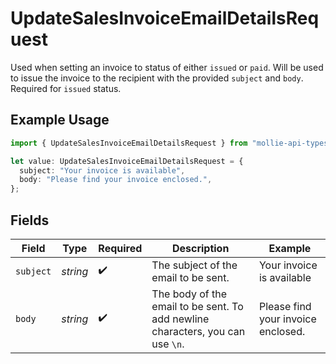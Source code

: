 # UpdateSalesInvoiceEmailDetailsRequest

Used when setting an invoice to status of either `issued` or `paid`. Will be used to issue the invoice to the
recipient with the provided `subject` and `body`. Required for `issued` status.

## Example Usage

```typescript
import { UpdateSalesInvoiceEmailDetailsRequest } from "mollie-api-typescript/models/operations";

let value: UpdateSalesInvoiceEmailDetailsRequest = {
  subject: "Your invoice is available",
  body: "Please find your invoice enclosed.",
};
```

## Fields

| Field                                                                          | Type                                                                           | Required                                                                       | Description                                                                    | Example                                                                        |
| ------------------------------------------------------------------------------ | ------------------------------------------------------------------------------ | ------------------------------------------------------------------------------ | ------------------------------------------------------------------------------ | ------------------------------------------------------------------------------ |
| `subject`                                                                      | *string*                                                                       | :heavy_check_mark:                                                             | The subject of the email to be sent.                                           | Your invoice is available                                                      |
| `body`                                                                         | *string*                                                                       | :heavy_check_mark:                                                             | The body of the email to be sent. To add newline characters, you can use `\n`. | Please find your invoice enclosed.                                             |
